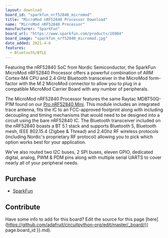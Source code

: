 ```yaml
---
layout: download
board_id: "sparkfun_nrf52840_micromod"
title: "MicroMod nRF52840 Processor Download"
name: "MicroMod nRF52840 Processor"
manufacturer: "SparkFun"
board_url: "https://www.sparkfun.com/products/16984"
board_image: "sparkfun_nrf52840_micromod.jpg"
date_added: 2021-4-6
features:
  - Bluetooth/BTLE
---
```


Featuring the nRF52840 SoC from Nordic Semiconductor, the SparkFun MicroMod nRF52840 Processor offers a powerful combination of ARM Cortex-M4 CPU and 2.4 GHz Bluetooth transceiver in the MicroMod form-factor with the M.2 MicroMod connector to allow you to plug in a compatible MicroMod Carrier Board with any number of peripherals.

The MicroMod nRF52840 Processor features the same Raytac MDBT50Q-P1M found on our [Pro nRF52840 Mini](https://www.sparkfun.com/products/15025?_ga=2.250420870.1636744795.1610382737-881909304.1580318117). This module includes an integrated trace antenna, fits the IC to an FCC-approved footprint along with including decoupling and timing mechanisms that would need to be designed into a circuit using the bare nRF52840 IC. The Bluetooth transceiver included on the nRF52840 boasts a BT 5.1 stack and supports Bluetooth 5, Bluetooth mesh, IEEE 802.15.4 (Zigbee & Thread) and 2.4Ghz RF wireless protocols (including Nordic's proprietary RF protocol) allowing you to pick which option works best for your application.

We've also routed two I2C buses, 2 SPI buses, eleven GPIO, dedicated digital, analog, PWM & PDM pins along with multiple serial UARTS to cover nearly all of your peripheral needs.

## Purchase
* [SparkFun](https://www.sparkfun.com/products/16984)

## Contribute

Have some info to add for this board? Edit the source for this page [here](https://github.com/adafruit/circuitpython-org/edit/master/_board/{{ page.board_id }}.md).
